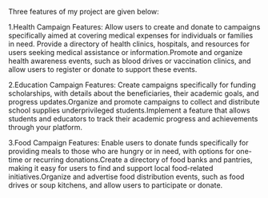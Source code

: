 Three features of my project are given below:

1.Health Campaign Features:  Allow users to create and donate to campaigns specifically aimed at covering medical expenses for individuals or families in need. Provide a directory of health clinics, hospitals, and resources for users seeking medical assistance or information.Promote and organize health awareness events, such as blood drives or vaccination clinics, and allow users to register or donate to support these events.

2.Education Campaign Features: Create campaigns specifically for funding scholarships, with details about the beneficiaries, their academic goals, and progress updates.Organize and promote campaigns to collect and distribute school supplies underprivileged students.Implement a feature that allows students and educators to track their academic progress and achievements through your platform.

3.Food Campaign Features:  Enable users to donate funds specifically for providing meals to those who are hungry or in need, with options for one-time or recurring donations.Create a directory of food banks and pantries, making it easy for users to find and support local food-related initiatives.Organize and advertise food distribution events, such as food drives or soup kitchens, and allow users to participate or donate.
